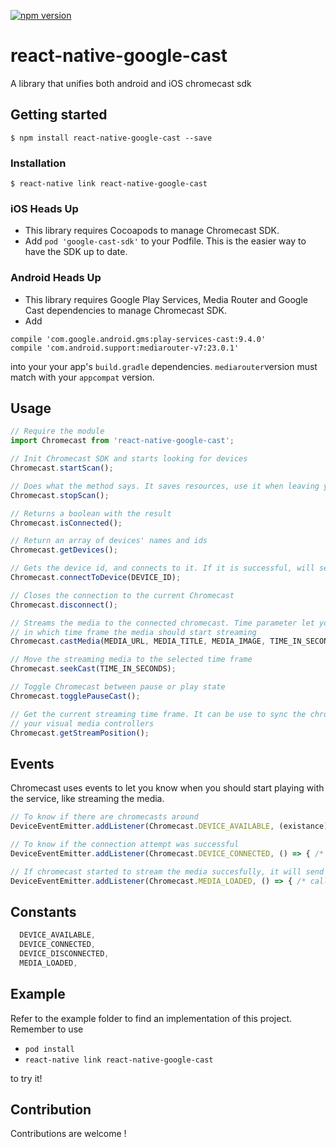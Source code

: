 
[![npm version](https://badge.fury.io/js/react-native-google-cast.svg)](https://badge.fury.io/js/react-native-google-cast)
# react-native-google-cast

A library that unifies both android and iOS chromecast sdk

## Getting started

`$ npm install react-native-google-cast --save`

### Installation

`$ react-native link react-native-google-cast`

### iOS Heads Up
  - This library requires Cocoapods to manage Chromecast SDK.
  - Add `pod 'google-cast-sdk'` to your Podfile. This is the easier way to have the SDK up to date.

### Android Heads Up
  - This library requires Google Play Services, Media Router and Google Cast dependencies to manage Chromecast SDK.
  - Add 
  ``` 
  compile 'com.google.android.gms:play-services-cast:9.4.0'
  compile 'com.android.support:mediarouter-v7:23.0.1'
  ```
into your your app's `build.gradle` dependencies. `mediarouter`version must match with your `appcompat` version.

## Usage
```js
// Require the module
import Chromecast from 'react-native-google-cast';

// Init Chromecast SDK and starts looking for devices
Chromecast.startScan();

// Does what the method says. It saves resources, use it when leaving your current view
Chromecast.stopScan();

// Returns a boolean with the result
Chromecast.isConnected();

// Return an array of devices' names and ids
Chromecast.getDevices();

// Gets the device id, and connects to it. If it is successful, will send a broadcast
Chromecast.connectToDevice(DEVICE_ID);

// Closes the connection to the current Chromecast
Chromecast.disconnect();

// Streams the media to the connected chromecast. Time parameter let you choose
// in which time frame the media should start streaming
Chromecast.castMedia(MEDIA_URL, MEDIA_TITLE, MEDIA_IMAGE, TIME_IN_SECONDS);

// Move the streaming media to the selected time frame
Chromecast.seekCast(TIME_IN_SECONDS);

// Toggle Chromecast between pause or play state
Chromecast.togglePauseCast();

// Get the current streaming time frame. It can be use to sync the chromecast to
// your visual media controllers
Chromecast.getStreamPosition();

```
## Events
Chromecast uses events to let you know when you should start playing with the service, like streaming the media.
```js
// To know if there are chromecasts around
DeviceEventEmitter.addListener(Chromecast.DEVICE_AVAILABLE, (existance) => console.log(existance.device_available));

// To know if the connection attempt was successful
DeviceEventEmitter.addListener(Chromecast.DEVICE_CONNECTED, () => { /* callback */ });

// If chromecast started to stream the media succesfully, it will send this event
DeviceEventEmitter.addListener(Chromecast.MEDIA_LOADED, () => { /* callback */ });

```
## Constants
```js
  DEVICE_AVAILABLE,
  DEVICE_CONNECTED,
  DEVICE_DISCONNECTED,
  MEDIA_LOADED,
```
## Example
Refer to the example folder to find an implementation of this project.
Remember to use 

* `pod install`
* `react-native link react-native-google-cast` 

to try it!

## Contribution
Contributions are welcome !
